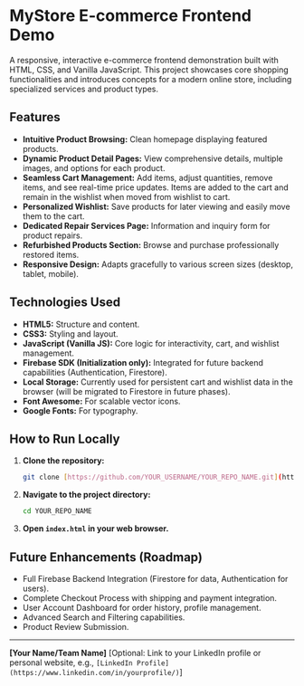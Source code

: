 # MyStore E-commerce Frontend Demo

A responsive, interactive e-commerce frontend demonstration built with HTML, CSS, and Vanilla JavaScript. This project showcases core shopping functionalities and introduces concepts for a modern online store, including specialized services and product types.

## Features

* **Intuitive Product Browsing:** Clean homepage displaying featured products.
* **Dynamic Product Detail Pages:** View comprehensive details, multiple images, and options for each product.
* **Seamless Cart Management:** Add items, adjust quantities, remove items, and see real-time price updates. Items are added to the cart and remain in the wishlist when moved from wishlist to cart.
* **Personalized Wishlist:** Save products for later viewing and easily move them to the cart.
* **Dedicated Repair Services Page:** Information and inquiry form for product repairs.
* **Refurbished Products Section:** Browse and purchase professionally restored items.
* **Responsive Design:** Adapts gracefully to various screen sizes (desktop, tablet, mobile).

## Technologies Used

* **HTML5:** Structure and content.
* **CSS3:** Styling and layout.
* **JavaScript (Vanilla JS):** Core logic for interactivity, cart, and wishlist management.
* **Firebase SDK (Initialization only):** Integrated for future backend capabilities (Authentication, Firestore).
* **Local Storage:** Currently used for persistent cart and wishlist data in the browser (will be migrated to Firestore in future phases).
* **Font Awesome:** For scalable vector icons.
* **Google Fonts:** For typography.

## How to Run Locally

1.  **Clone the repository:**
    ```bash
    git clone [https://github.com/YOUR_USERNAME/YOUR_REPO_NAME.git](https://github.com/YOUR_USERNAME/YOUR_REPO_NAME.git)
    ```
2.  **Navigate to the project directory:**
    ```bash
    cd YOUR_REPO_NAME
    ```
3.  **Open `index.html` in your web browser.**

## Future Enhancements (Roadmap)

* Full Firebase Backend Integration (Firestore for data, Authentication for users).
* Complete Checkout Process with shipping and payment integration.
* User Account Dashboard for order history, profile management.
* Advanced Search and Filtering capabilities.
* Product Review Submission.

---

**[Your Name/Team Name]**
[Optional: Link to your LinkedIn profile or personal website, e.g., `[LinkedIn Profile](https://www.linkedin.com/in/yourprofile/)`]